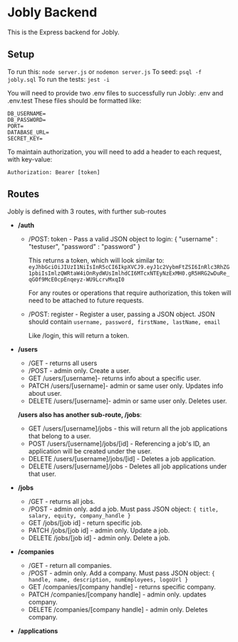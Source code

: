 
# Jobly Backend
This is the Express backend for Jobly.
## Setup
To run this: `node server.js` or `nodemon server.js`
To seed: `psql -f jobly.sql`
To run the tests: `jest -i`

You will need to provide two .env files to successfully run Jobly: .env and .env.test
These files should be formatted like:

    DB_USERNAME=
    DB_PASSWORD=
    PORT=
    DATABASE_URL=
    SECRET_KEY=

  

To maintain authorization, you will need to add a header to each request, with key-value:

    Authorization: Bearer [token]

## Routes
Jobly is defined with 3 routes, with further sub-routes
- **/auth**
	- /POST: token - Pass a valid JSON object to login:
    { "username" : "testuser", "password" : "password" }
		
		This returns a token, which will look similar to: `eyJhbGciOiJIUzI1NiIsInR5cCI6IkpXVCJ9.eyJ1c2VybmFtZSI6InRlc3RhZG1pbiIsImlzQWRtaW4iOnRydWUsImlhdCI6MTcxNTEyNzExMH0.gR5HRG2wDuRe_qGOf9McE0cpEnqeyz-WU9LcrvMxqI0`

		For any routes or operations that require authorization, this token will need to be attached to future requests.

	- /POST: register - Register a user, passing a JSON object. 
	JSON should contain `username, password, firstName, lastName, email`
	
		Like /login, this will return a token.
- **/users**
	- /GET - returns all users
	- /POST - admin only. Create a user.
	- GET /users/[username]- returns info about a specific user.
	- PATCH /users/[username]- admin or same user only. Updates info about user. 
	- DELETE /users/[username]- admin or same user only. Deletes user.
	
	**/users also has another sub-route, /jobs**:
	- GET /users/[username]/jobs - this will return all the job applications that belong to a user.
	- POST /users/[username]/jobs/[id] - Referencing a job's ID, an application will be created under the user. 
	- DELETE /users/[username]/jobs/[id] - Deletes a job application.
	- DELETE /users/[username]/jobs - Deletes all job applications under that user.

- **/jobs**
	- /GET - returns all jobs.
	- /POST - admin only. add a job. Must pass JSON object: `{ title, salary, equity, company_handle }`
	- GET /jobs/[job id] - return specific job.
	- PATCH /jobs/[job id] - admin only. Update a job.
	- DELETE /jobs/[job id] - admin only. Delete a job. 
- **/companies**
	- /GET - return all companies.
	- /POST - admin only. Add a company. Must pass JSON object: `{ handle, name, description, numEmployees, logoUrl }`
	- GET /companies/[company handle] - returns specific company.
	- PATCH /companies/[company handle] - admin only. updates company.
	- DELETE /companies/[company handle] - admin only. Deletes company.
- **/applications**
